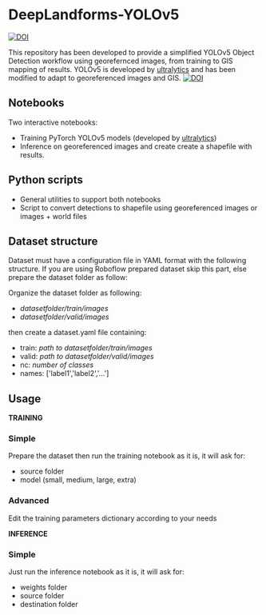 # DeepLandforms-YOLOv5
[![DOI](https://zenodo.org/badge/DOI/10.5281/zenodo.4430015.svg)](https://doi.org/10.5281/zenodo.4430015)


This repository has been developed to provide a simplified YOLOv5 Object Detection workflow using georefernced images, from training to GIS mapping of results.
YOLOv5 is developed by [ultralytics](https://github.com/ultralytics/yolov5)  and has been modified to adapt to georeferenced images and GIS.
[![DOI](https://zenodo.org/badge/DOI/10.5281/zenodo.4418161.svg)](https://doi.org/10.5281/zenodo.4418161)


## Notebooks
Two interactive notebooks:
- Training PyTorch YOLOv5 models (developed by [ultralytics](https://github.com/ultralytics/yolov5))
- Inference on georeferenced images and create create a shapefile with results.

## Python scripts
- General utilities to support both notebooks
- Script to convert detections to shapefile using georeferenced images or images + world files

## Dataset structure
Dataset must have a configuration file in YAML format with the following structure.
If you are using Roboflow prepared dataset skip this part, else prepare the dataset folder as follow:

Organize the dataset folder as following:

* *datasetfolder/train/images*
* *datasetfolder/valid/images*

then create a dataset.yaml file containing:

* train: *path to datasetfolder/train/images*
* valid: *path to datasetfolder/valid/images*
* nc: *number of classes*
* names: ['label1','label2','...']

## Usage
**TRAINING**

### Simple
Prepare the dataset then run the training notebook as it is, it will ask for:
- source folder
- model (small, medium, large, extra)
### Advanced
Edit the training parameters dictionary according to your needs

**INFERENCE**

### Simple 
Just run the inference notebook as it is, it will ask for:
- weights folder
- source folder
- destination folder



